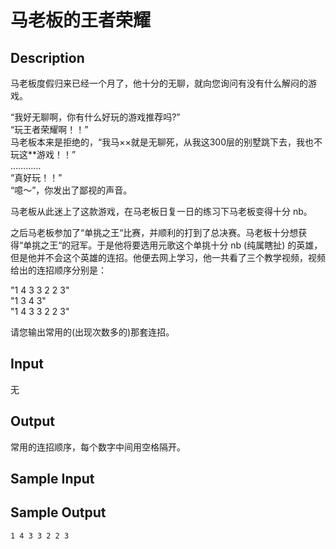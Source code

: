 # 马老板的王者荣耀

## Description
马老板度假归来已经一个月了，他十分的无聊，就向您询问有没有什么解闷的游戏。

“我好无聊啊，你有什么好玩的游戏推荐吗?”  
“玩王者荣耀啊！！”  
马老板本来是拒绝的，“我马××就是无聊死，从我这300层的别墅跳下去，我也不玩这**游戏！！”  
…………  
“真好玩！！”  
“噫～”，你发出了鄙视的声音。

马老板从此迷上了这款游戏，在马老板日复一日的练习下马老板变得十分 nb。

之后马老板参加了“单挑之王“比赛，并顺利的打到了总决赛。马老板十分想获得“单挑之王“的冠军。于是他将要选用元歌这个单挑十分 nb (纯属瞎扯) 的英雄，但是他并不会这个英雄的连招。他便去网上学习，他一共看了三个教学视频，视频给出的连招顺序分别是：

"1 4 3 3 2 2 3"  
"1 3 4 3"  
"1 4 3 3 2 2 3"

请您输出常用的(出现次数多的)那套连招。

## Input
无

## Output
常用的连招顺序，每个数字中间用空格隔开。

## Sample Input

## Sample Output
    1 4 3 3 2 2 3
